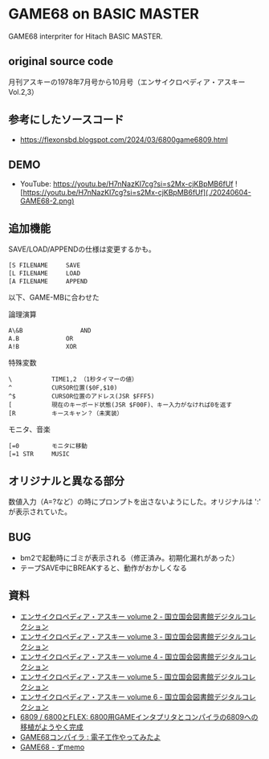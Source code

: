# GAME68 on BASIC MASTER 

GAME68 interpriter for Hitach BASIC MASTER.

## original source code

月刊アスキーの1978年7月号から10月号（エンサイクロペディア・アスキー Vol.2,3）

## 参考にしたソースコード

- https://flexonsbd.blogspot.com/2024/03/6800game6809.html

## DEMO


- YouTube: https://youtu.be/H7nNazKI7cg?si=s2Mx-cjKBpMB6fUf
![https://youtu.be/H7nNazKI7cg?si=s2Mx-cjKBpMB6fUf](./20240604-GAME68-2.png)


## 追加機能

SAVE/LOAD/APPENDの仕様は変更するかも。
```
[S FILENAME		SAVE
[L FILENAME		LOAD
[A FILENAME		APPEND
```
以下、GAME-MBに合わせた

論理演算
```
A\&B				AND
A.B				OR
A!B				XOR
```

特殊変数
```
\			TIME1,2	（1秒タイマーの値）
^			CURSOR位置($0F,$10)
^$			CURSOR位置のアドレス(JSR $FFF5)
[			現在のキーボード状態(JSR $F00F)、キー入力がなければ0を返す
[R			キースキャン？（未実装）
```

モニタ、音楽

```
[=0			モニタに移動
[=1	STR		MUSIC
```

## オリジナルと異なる部分

数値入力（A=?など）の時にプロンプトを出さないようにした。オリジナルは ':' が表示されていた。

## BUG

- bm2で起動時にゴミが表示される（修正済み。初期化漏れがあった）
- テープSAVE中にBREAKすると、動作がおかしくなる

## 資料

- [エンサイクロペディア・アスキー volume 2 - 国立国会図書館デジタルコレクション](https://dl.ndl.go.jp/pid/10259290)
- [エンサイクロペディア・アスキー volume 3 - 国立国会図書館デジタルコレクション](https://dl.ndl.go.jp/pid/12631628)
- [エンサイクロペディア・アスキー volume 4 - 国立国会図書館デジタルコレクション](https://dl.ndl.go.jp/pid/12631630)
- [エンサイクロペディア・アスキー volume 5 - 国立国会図書館デジタルコレクション](https://dl.ndl.go.jp/pid/12631635)
- [エンサイクロペディア・アスキー volume 6 - 国立国会図書館デジタルコレクション](https://dl.ndl.go.jp/pid/12631585)
- [6809 / 6800とFLEX: 6800用GAMEインタプリタとコンパイラの6809への移植がようやく完成](https://flexonsbd.blogspot.com/2024/03/6800game6809.html)
- [GAME68コンパイラ : 電子工作やってみたよ](https://telmic.exblog.jp/30174191/)
- [GAME68 - ずmemo](https://wiliki.zukeran.org/old/1543448974.html)
